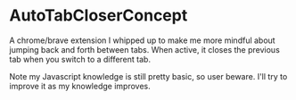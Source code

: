 # AutoTabCloserConcept
A chrome/brave extension I whipped up to make me more mindful about jumping back and forth between tabs.
When active, it closes the previous tab when you switch to a different tab.

Note my Javascript knowledge is still pretty basic, so user beware.  I'll try to improve it as my knowledge improves.
